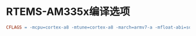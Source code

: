 # RTEMS-AM335x编译选项

```makefile
CFLAGS = -mcpu=cortex-a8 -mtune=cortex-a8 -march=armv7-a -mfloat-abi=softfp -mfpu=neon -O2 -g -Wall -Wmissing-prototypes -Wimplicit-function-declaration -Wstrict-prototypes -Wnested-externs
```
